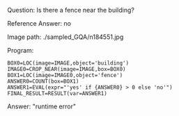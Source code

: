 Question: Is there a fence near the building?

Reference Answer: no

Image path: ./sampled_GQA/n184551.jpg

Program:

```
BOX0=LOC(image=IMAGE,object='building')
IMAGE0=CROP_NEAR(image=IMAGE,box=BOX0)
BOX1=LOC(image=IMAGE0,object='fence')
ANSWER0=COUNT(box=BOX1)
ANSWER1=EVAL(expr="'yes' if {ANSWER0} > 0 else 'no'")
FINAL_RESULT=RESULT(var=ANSWER1)
```
Answer: "runtime error"

